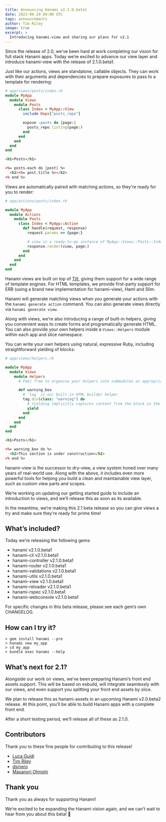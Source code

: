 ```yaml
---
title: Announcing Hanami v2.1.0.beta1
date: 2023-06-29 09:00 UTC
tags: announcements
author: Tim Riley
image: true
excerpt: >
  Introducing hanami-view and sharing our plans for v2.1
---
```


Since the release of 2.0, we’ve been hard at work completing our vision for full stack Hanami apps. Today we’re excited to advance our view layer and introduce hanami-view with the release of 2.1.0.beta1.

Just like our actions, views are standalone, callable objects. They can work with their arguments and dependencies to prepare exposures to pass to a template for rendering:

```ruby
# app/views/posts/index.rb
module MyApp
  module Views
    module Posts
      class Index < MyApp::View
        include Deps["posts_repo"]

        expose :posts do |page:|
          posts_repo.listing(page:)
        end
      end
    end
  end
end
```

```html
<h1>Posts</h1>

<%= posts.each do |post| %>
  <h2><%= post.title %></h2>
<% end %>
```

Views are automatically paired with matching actions, so they're ready for you to render:

```ruby
# app/actions/posts/index.rb

module MyApp
  module Actions
    module Posts
      class Index < MyApp::Action
        def handle(request, response)
          request.params => {page:}

          # view is a ready-to-go instance of MyApp::Views::Posts::Index
          response.render(view, page:)
        end
      end
    end
  end
end
```

Hanami views are built on top of [Tilt](https://github.com/jeremyevans/tilt), giving them support for a wide range of template engines. For HTML templates, we provide first-party support for ERB (using a brand new implementation for hanami-view), Haml and Slim.

Hanami will generate matching views when you generate your actions with the `hanami generate action` command. You can also generate views directly via `hanami generate view`.

Along with views, we’re also introducing a range of built-in helpers, giving you convenient ways to create forms and programatically generate HTML. You can also provide your own helpers inside a `Views::Helpers` module within each app and slice namespace.

You can write your own helpers using natural, expressive Ruby, including straightforward yielding of blocks:

```ruby
# app/views/helpers.rb

module MyApp
  module Views
    module Helpers
      # Feel free to organise your helpers into submodules as appropriate

      def warning_box
        # `tag` is our built-in HTML builder helper
        tag.div(class: "warning") do
          # Yielding implicitly captures content from the block in the template
          yield
        end
      end
    end
  end
end
```

```html
<h1>Posts</h1>

<%= warning_box do %>
  <h2>This section is under construction</h2>
<% end %>
```

hanami-view is the successor to dry-view, a view system honed over many years of real-world use. Along with the above, it includes even more powerful tools for helping you build a clean and maintainable view layer, such as custom view parts and scopes.

We’re working on updating our getting started guide to include an introduction to views, and we’ll release this as soon as its available.

In the meantime, we’re making this 2.1 beta release so you can give views a try and make sure they’re ready for prime time!

## What’s included?

Today we’re releasing the following gems:

- hanami v2.1.0.beta1
- hanami-cli v2.1.0.beta1
- hanami-controller v2.1.0.beta1
- hanami-router v2.1.0.beta1
- hanami-validations v2.1.0.beta1
- hanami-utils v2.1.0.beta1
- hanami-view v2.1.0.beta1
- hanami-reloader v2.1.0.beta1
- hanami-rspec v2.1.0.beta1
- hanami-webconsole v2.1.0.beta1

For specific changes in this beta release, please see each gem’s own CHANGELOG.

## How can I try it?

```shell
> gem install hanami --pre
> hanami new my_app
> cd my_app
> bundle exec hanami --help
```

## What’s next for 2.1?

Alongside our work on views, we’ve been preparing Hanami’s front end assets support. This will be based on esbuild, will integrate seamlessly with our views, and even support you splitting your front end assets by slice.

We plan to release this as hanami-assets in an upcoming Hanami v2.0.beta2 release. At this point, you’ll be able to build Hanami apps with a complete front end.

After a short testing period, we’ll release all of these as 2.1.0.

## Contributors

Thank you to these fine people for contributing to this release!


- [Luca Guidi](https://github.com/jodosha)
- [Tim Riley](https://github.com/timriley)
- [dsinero](https://github.com/dsinero)
- [Masanori Ohnishi](https://github.com/MasanoriOnishi)

## Thank you

Thank you as always for supporting Hanami!

We’re excited to be expanding the Hanami vision again, and we can’t wait to hear from you about this beta! 🌸
